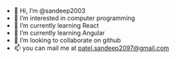 - 👋 Hi, I’m @sandeep2003
- 👀 I’m interested in computer programming
- 🌱 I’m currently learning React
- 🌱 I’m currently learning Angular
- 💞️ I’m looking to collaborate on github
- 📫 you can mail me at patel.sandeep2097@gmail.com

<!---
sandeep2003/sandeep2003 is a ✨ special ✨ repository because its `README.md` (this file) appears on your GitHub profile.
You can click the Preview link to take a look at your changes.
--->

